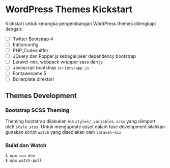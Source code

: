 # WordPress Themes Kickstart

Kickstart untuk kerangka pengembangan WordPress themes dilengkapi dengan:

- [ ] Twitter Bootstrap 4 
- [ ] Editorconfig
- [ ] PHP_Codesniffer
- [ ] JQuery dan Popper.js sebagai peer dependency bootstrap
- [ ] Laravel-mix, webpack wrapper sass dan js
- [ ] Javascript bootstrap `scripts/app.js`
- [ ] Fontawesome 5
- [ ] Boilerplate direktori

## Themes Development

### Bootstrap SCSS Theming

Theming bootstrap dilakukan via `styles/_variables.scss` yang diimport oleh `style.scss`. Untuk mengupdate asset dalam fase development silahkan gunakan script `watch` yang disediakan oleh `laravel-mix`

### Build dan Watch

```bash
$ npm run dev
$ npm watch-poll
```


